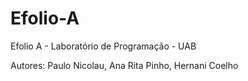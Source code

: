 # Efolio-A
Efolio A - Laboratório de Programação - UAB

Autores: Paulo Nicolau, Ana Rita Pinho, Hernani Coelho 
